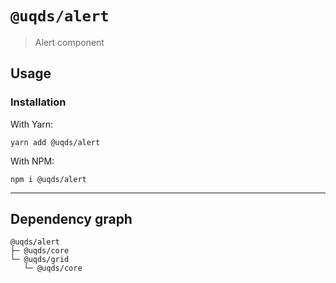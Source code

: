 # `@uqds/alert`

> Alert component

## Usage

### Installation

With Yarn:

```shell
yarn add @uqds/alert
```

With NPM:

```shell
npm i @uqds/alert
```

---

## Dependency graph

```shell
@uqds/alert
├─ @uqds/core
└─ @uqds/grid
   └─ @uqds/core
```
